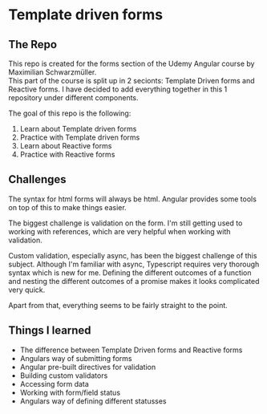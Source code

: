 # Template driven forms

## The Repo

This repo is created for the forms section of the Udemy Angular course by Maximilian Schwarzmüller.  
This part of the course is split up in 2 secionts: Template Driven forms and Reactive forms. I have decided to add everything together in this 1 repository under different components. 


The goal of this repo is the following:
1. Learn about Template driven forms
2. Practice with Template driven forms
3. Learn about Reactive forms
4. Practice with Reactive forms

## Challenges

The syntax for html forms will always be html. Angular provides some tools on top of this to make things easier. 

The biggest challenge is validation on the form. I'm still getting used to working with references, which are very helpful when working with validation. 

Custom validation, especially async, has been the biggest challenge of this subject. Although I'm familiar with async, Typescript requires very thorough syntax which is new for me. Defining the different outcomes of a function and nesting the different outcomes of a promise makes it looks complicated very quick.  

Apart from that, everything seems to be fairly straight to the point. 

## Things I learned

* The difference between Template Driven forms and Reactive forms
* Angulars way of submitting forms
* Angular pre-built directives for validation
* Building custom validators
* Accessing form data
* Working with form/field status
* Angulars way of defining different statusses